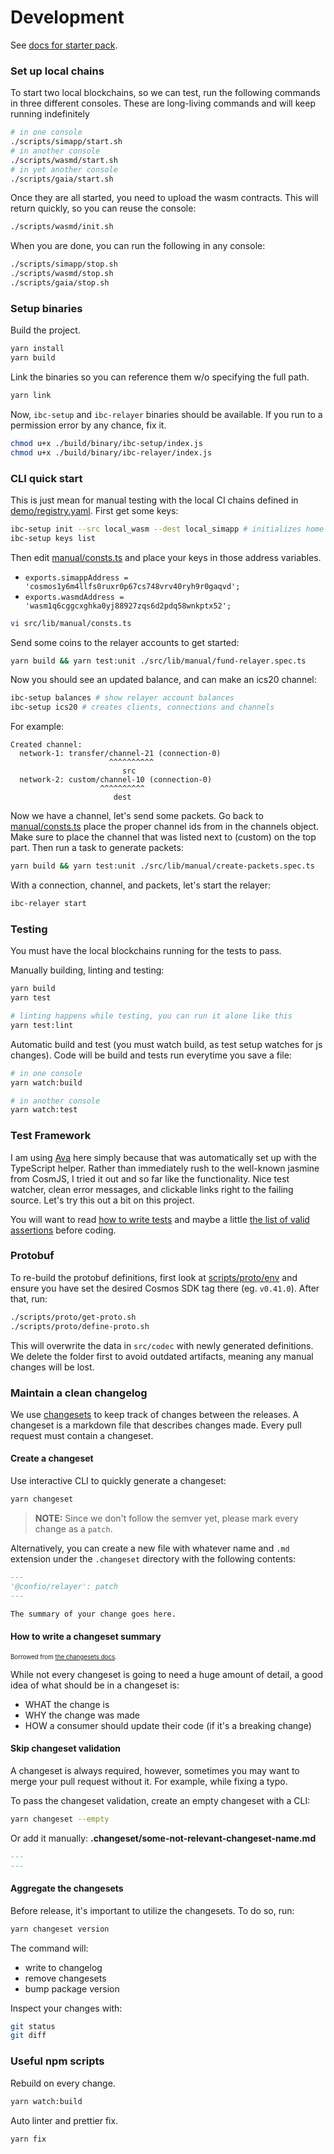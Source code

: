 # Development

See [docs for starter pack](https://www.npmjs.com/package/typescript-starter).

### Set up local chains

To start two local blockchains, so we can test, run the following commands in three different consoles.
These are long-living commands and will keep running indefinitely

```sh
# in one console
./scripts/simapp/start.sh
# in another console
./scripts/wasmd/start.sh
# in yet another console
./scripts/gaia/start.sh
```

Once they are all started, you need to upload the wasm contracts. This will return quickly, so you can reuse the console:

```sh
./scripts/wasmd/init.sh
```

When you are done, you can run the following in any console:

```sh
./scripts/simapp/stop.sh
./scripts/wasmd/stop.sh
./scripts/gaia/stop.sh
```

### Setup binaries

Build the project.

```sh
yarn install
yarn build
```

Link the binaries so you can reference them w/o specifying the full path.

```sh
yarn link
```

Now, `ibc-setup` and `ibc-relayer` binaries should be available. If you run to a permission error by any chance, fix it.

```sh
chmod u+x ./build/binary/ibc-setup/index.js
chmod u+x ./build/binary/ibc-relayer/index.js
```

### CLI quick start

This is just mean for manual testing with the local CI chains defined in [demo/registry.yaml](./demo/registry.yaml).
First get some keys:

```sh
ibc-setup init --src local_wasm --dest local_simapp # initializes home directory at: ~/.ibc-setup
ibc-setup keys list
```

Then edit [manual/consts.ts](./src/lib/manual/consts.ts) and place your keys in those address variables.

- `exports.simappAddress = 'cosmos1y6m4llfs0ruxr0p67cs748vrv40ryh9r0gaqvd';`
- `exports.wasmdAddress = 'wasm1q6cggcxghka0yj88927zqs6d2pdq58wnkptx52';`

```sh
vi src/lib/manual/consts.ts
```

Send some coins to the relayer accounts to get started:

```sh
yarn build && yarn test:unit ./src/lib/manual/fund-relayer.spec.ts
```

Now you should see an updated balance, and can make an ics20 channel:

```sh
ibc-setup balances # show relayer account balances
ibc-setup ics20 # creates clients, connections and channels
```

For example:

```
Created channel:
  network-1: transfer/channel-21 (connection-0)
                      ^^^^^^^^^^
                         src
  network-2: custom/channel-10 (connection-0)
                    ^^^^^^^^^^
                       dest
```

Now we have a channel, let's send some packets. Go back to [manual/consts.ts](./src/lib/manual/consts.ts)
place the proper channel ids from in the channels object. Make sure to place the channel that was listed
next to (custom) on the top part. Then run a task to generate packets:

```sh
yarn build && yarn test:unit ./src/lib/manual/create-packets.spec.ts
```

With a connection, channel, and packets, let's start the relayer:

```sh
ibc-relayer start
```

### Testing

You must have the local blockchains running for the tests to pass.

Manually building, linting and testing:

```sh
yarn build
yarn test

# linting happens while testing, you can run it alone like this
yarn test:lint
```

Automatic build and test (you must watch build, as test setup watches for js changes).
Code will be build and tests run everytime you save a file:

```sh
# in one console
yarn watch:build

# in another console
yarn watch:test
```

### Test Framework

I am using [Ava](https://github.com/avajs/ava) here simply because that was automatically set up with
the TypeScript helper. Rather than immediately rush to the well-known jasmine from CosmJS, I tried it out
and so far like the functionality. Nice test watcher, clean error messages, and clickable links right to
the failing source. Let's try this out a bit on this project.

You will want to read [how to write tests](https://github.com/avajs/ava/blob/master/docs/01-writing-tests.md)
and maybe a little [the list of valid assertions](https://github.com/avajs/ava/blob/master/docs/03-assertions.md#built-in-assertions)
before coding.

### Protobuf

To re-build the protobuf definitions, first look at [scripts/proto/env](./scripts/proto/env) and ensure you
have set the desired Cosmos SDK tag there (eg. `v0.41.0`). After that, run:

```sh
./scripts/proto/get-proto.sh
./scripts/proto/define-proto.sh
```

This will overwrite the data in `src/codec` with newly generated definitions. We delete the folder first
to avoid outdated artifacts, meaning any manual changes will be lost.

### Maintain a clean changelog

We use [changesets](https://github.com/atlassian/changesets) to keep track of changes between the releases. A changeset is a markdown file that describes changes made. Every pull request must contain a changeset.

#### Create a changeset

Use interactive CLI to quickly generate a changeset:

```sh
yarn changeset
```

> **NOTE:** Since we don't follow the semver yet, please mark every change as a `patch`.

Alternatively, you can create a new file with whatever name and `.md` extension under the `.changeset` directory with the following contents:

```md
---
'@confio/relayer': patch
---

The summary of your change goes here.
```

#### How to write a changeset summary

<sub><sup>Borrowed from [the changesets docs](https://github.com/atlassian/changesets/blob/main/docs/adding-a-changeset.md#i-am-in-a-single-package-repository).</sup></sub>

While not every changeset is going to need a huge amount of detail, a good idea of what should be in a changeset is:

- WHAT the change is
- WHY the change was made
- HOW a consumer should update their code (if it's a breaking change)

#### Skip changeset validation

A changeset is always required, however, sometimes you may want to merge your pull request without it. For example, while fixing a typo.

To pass the changeset validation, create an empty changeset with a CLI:

```sh
yarn changeset --empty
```

Or add it manually:
**.changeset/some-not-relevant-changeset-name.md**

```md
---
---
```

#### Aggregate the changesets

Before release, it's important to utilize the changesets. To do so, run:

```sh
yarn changeset version
```

The command will:

- write to changelog
- remove changesets
- bump package version

Inspect your changes with:

```sh
git status
git diff
```

### Useful npm scripts

Rebuild on every change.

```sh
yarn watch:build
```

Auto linter and prettier fix.

```sh
yarn fix
```
